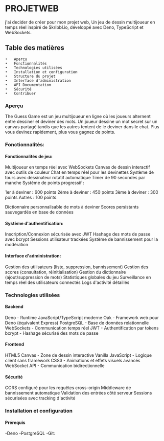 # PROJETWEB


j'ai decider de créer pour mon projet web, Un jeu de dessin multijoueur en temps réel inspiré de Skribbl.io, développé avec Deno, TypeScript et WebSockets.


## Table des matières
	•	Aperçu
	•	Fonctionnalités
	•	Technologies utilisées
	•	Installation et configuration
	•	Structure du projet
	•	Interface d'administration
	•	API Documentation
	•	Sécurité
	•	Contribuer
### Aperçu
The Guess Game est un jeu multijoueur en ligne où les joueurs alternent entre dessiner et deviner des mots. Un joueur dessine un mot secret sur un canvas partagé tandis que les autres tentent de le deviner dans le chat. Plus vous devinez rapidement, plus vous gagnez de points.

### Fonctionnalités:
#### Fonctionnalités de jeu:

Multijoueur en temps réel avec WebSockets
Canvas de dessin interactif avec outils de couleur
Chat en temps réel pour les devinettes
Système de tours avec dessinateur rotatif automatique
Timer de 90 secondes par manche
Système de points progressif :

1er à deviner : 600 points
2ème à deviner : 450 points
3ème à deviner : 300 points
Autres : 100 points


Dictionnaire personnalisable de mots à deviner
Scores persistants sauvegardés en base de données

#### Système d'authentification:

Inscription/Connexion sécurisée avec JWT
Hashage des mots de passe avec bcrypt
Sessions utilisateur trackées
Système de bannissement pour la modération

#### Interface d'administration:

Gestion des utilisateurs (liste, suppression, bannissement)
Gestion des scores (consultation, réinitialisation)
Gestion du dictionnaire (ajout/suppression de mots)
Statistiques globales du jeu
Surveillance en temps réel des utilisateurs connectés
Logs d'activité détaillés
### Technologies utilisées
#### Backend
Deno - Runtime JavaScript/TypeScript moderne
Oak - Framework web pour Deno (équivalent Express)
PostgreSQL - Base de données relationnelle
WebSockets - Communication temps réel
JWT - Authentification par tokens
bcrypt - Hashage sécurisé des mots de passe
#### Frontend
HTML5 Canvas - Zone de dessin interactive
Vanilla JavaScript - Logique client sans framework
CSS3 - Animations et effets visuels avancés
WebSocket API - Communication bidirectionnelle
#### Sécurité
CORS configuré pour les requêtes cross-origin
Middleware de bannissement automatique
Validation des entrées côté serveur
Sessions sécurisées avec tracking d'activité
### Installation et configuration
#### Prérequis

-Deno 
-PostgreSQL
-Git:






